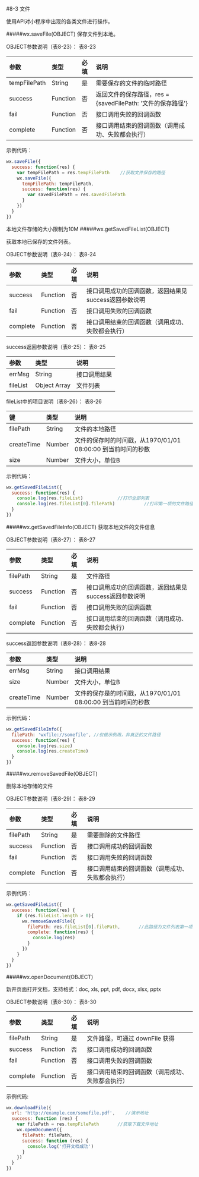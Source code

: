 #8-3 文件

使用API对小程序中出现的各类文件进行操作。

#####wx.saveFile(OBJECT)
保存文件到本地。

OBJECT参数说明（表8-23）：
表8-23

|参数	|类型	|必填|	说明|
| :--- | :--- | :--- | :--- |
|tempFilePath	|String	|是	|需要保存的文件的临时路径|
|success	|Function	|否	|返回文件的保存路径，res = {savedFilePath: '文件的保存路径'}|
|fail	|Function	|否	|接口调用失败的回调函数|
|complete	|Function	|否	|接口调用结束的回调函数（调用成功、失败都会执行）|
示例代码：
```js
wx.saveFile({
  success: function(res) {
    var tempFilePath = res.tempFilePath    //获取文件保存的路径
    wx.saveFile({
      tempFilePath: tempFilePath,
      success: function(res) {
        var savedFilePath = res.savedFilePath
      }
    })
  }
})
```
本地文件存储的大小限制为10M
#####wx.getSavedFileList(OBJECT)

获取本地已保存的文件列表。

OBJECT参数说明（表8-24）：
表8-24

|参数	|类型	|必填|	说明|
| :--- | :--- | :--- | :--- |
|success	|Function	|否	|接口调用成功的回调函数，返回结果见success返回参数说明|
|fail	|Function	|否	|接口调用失败的回调函数|
|complete	|Function	|否	|接口调用结束的回调函数（调用成功、失败都会执行）|
success返回参数说明（表8-25）：
表8-25

|参数	|类型	|说明|
| :--- | :--- | :--- |
|errMsg|	String	|接口调用结果|
|fileList|	Object Array	|文件列表|

fileList中的项目说明（表8-26）：
表8-26

|键	|类型	|说明|
| :--- | :--- | :--- |
|filePath	|String	|文件的本地路径|
|createTime	|Number	|文件的保存时的时间戳，从1970/01/01 08:00:00 到当前时间的秒数|
|size	|Number	|文件大小，单位B|
示例代码：
```js
wx.getSavedFileList({
  success: function(res) {
    console.log(res.fileList)             //打印全部列表
    console.log(res.fileList[0].filePath)           //打印第一项的文件路径
  }
})
```
#####wx.getSavedFileInfo(OBJECT)
获取本地文件的文件信息

OBJECT参数说明（表8-27）：
表8-27

|参数	|类型	|必填|	说明|
| :--- | :--- | :--- | :--- |
|filePath	|String	|是	|文件路径|
|success	|Function	|否	|接口调用成功的回调函数，返回结果见success返回参数说明|
|fail	|Function	|否	|接口调用失败的回调函数|
|complete	|Function	|否	|接口调用结束的回调函数（调用成功、失败都会执行）|
success返回参数说明（表8-28）：
表8-28

|参数	|类型	|说明|
| :--- | :--- | :--- |
|errMsg	|String	|接口调用结果|
|size	|Number	|文件大小，单位B|
|createTime	|Number	|文件的保存是的时间戳，从1970/01/01 08:00:00 到当前时间的秒数|
示例代码：
```js
wx.getSavedFileInfo({
  filePath: 'wxfile://somefile', //仅做示例用，非真正的文件路径
  success: function(res) {
    console.log(res.size)
    console.log(res.createTime)
  }
})
```
#####wx.removeSavedFile(OBJECT)

删除本地存储的文件

OBJECT参数说明（表8-29)：
表8-29

|参数	|类型	|必填|	说明|
| :--- | :--- | :--- | :--- |
|filePath	|String	|是	|需要删除的文件路径|
|success	|Function	|否	|接口调用成功的回调函数|
|fail	|Function	|否	|接口调用失败的回调函数|
|complete	|Function	|否	|接口调用结束的回调函数（调用成功、失败都会执行）|
示例代码：
```js
wx.getSavedFileList({
  success: function(res) {
    if (res.fileList.length > 0){
      wx.removeSavedFile({
        filePath: res.fileList[0].filePath,       //此路径为文件列表第一项的路径
        complete: function(res) {
          console.log(res)
        }
      })
    }
  }
})
```
#####wx.openDocument(OBJECT)

新开页面打开文档，支持格式：doc, xls, ppt, pdf, docx, xlsx, pptx

OBJECT参数说明（表8-30）：
表8-30

|参数	|类型	|必填|	说明|
| :--- | :--- | :--- | :--- |
|filePath	|String	|是	|文件路径，可通过 downFile 获得|
|success	|Function	|否	|接口调用成功的回调函数|
|fail	|Function	|否	|接口调用失败的回调函数|
|complete	|Function	|否	|接口调用结束的回调函数（调用成功、失败都会执行）|
示例代码:
```js
wx.downloadFile({
  url: 'http://example.com/somefile.pdf',    //演示地址
  success: function (res) {
    var filePath = res.tempFilePath       //获取下载文件地址
    wx.openDocument({
      filePath: filePath,
      success: function (res) {
        console.log('打开文档成功')
      }
    })
  }
})
```